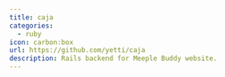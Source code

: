 ```yaml
---
title: caja
categories:
  - ruby
icon: carbon:box
url: https://github.com/yetti/caja
description: Rails backend for Meeple Buddy website.
---
```

